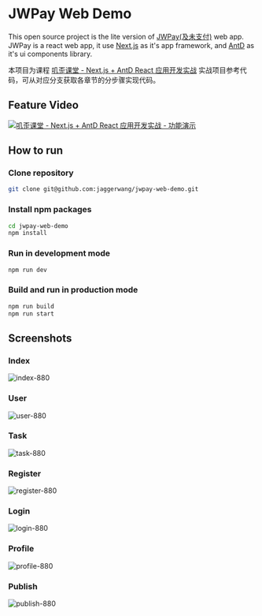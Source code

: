 # JWPay Web Demo

This open source project is the lite version of [JWPay(及未支付)](https://jwpay.app) web app. JWPay is a react web app, it use [Next.js](https://nextjs.org/) as it's app framework, and [AntD](https://ant.design/) as it's ui components library.

本项目为课程 [叽歪课堂 - Next.js + AntD React 应用开发实战](https://blog.jaggerwang.net/jwcourse-nextjs-antd-react-app-development/) 实战项目参考代码，可从对应分支获取各章节的分步骤实现代码。

## Feature Video

[![叽歪课堂 - Next.js + AntD React 应用开发实战 - 功能演示](https://i.ytimg.com/vi/lVtHc-lhhfU/maxresdefault.jpg)](https://youtu.be/lVtHc-lhhfU)

## How to run

### Clone repository

```bash
git clone git@github.com:jaggerwang/jwpay-web-demo.git
```

### Install npm packages

```bash
cd jwpay-web-demo
npm install
```

### Run in development mode

```bash
npm run dev
```

### Build and run in production mode

```bash
npm run build
npm run start
```

## Screenshots

### Index

![index-880](https://user-images.githubusercontent.com/1255011/57274237-361d3080-70cd-11e9-985f-a98319d27e8c.png)

### User

![user-880](https://user-images.githubusercontent.com/1255011/57274135-c7d86e00-70cc-11e9-9c81-5baad534bb91.png)

### Task

![task-880](https://user-images.githubusercontent.com/1255011/57274133-c73fd780-70cc-11e9-94b3-85044568c360.png)

### Register

![register-880](https://user-images.githubusercontent.com/1255011/57274131-c6a74100-70cc-11e9-8df6-3680b45c6e7d.png)

### Login

![login-880](https://user-images.githubusercontent.com/1255011/57274126-c4dd7d80-70cc-11e9-9b9b-ff51b61d6d70.png)

### Profile

![profile-880](https://user-images.githubusercontent.com/1255011/57274127-c5761400-70cc-11e9-81e5-351e5794aa66.png)

### Publish

![publish-880](https://user-images.githubusercontent.com/1255011/57274128-c60eaa80-70cc-11e9-8cb1-253131761ee9.png)

